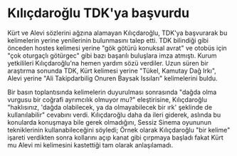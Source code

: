 # Kılıçdaroğlu TDK'ya başvurdu

Kürt ve Alevi sözlerini ağzına alamayan Kılıçdaroğlu, TDK'ya
başvurarak bu kelimelerin yerine yenilerinin bulunmasını talep
etti. TDK bilindiği gibi önceden hostes kelimesi yerine "gök götürü
konuksal avrat" ve otobüs için "çok oturgaçlı götürgec" gibi bazı
başarılı buluşlara imza atmıştı. Kurum yetkilileri Kılıçdaroğlu'na
hemen yardım sözü verdiler. Uzun süren bir araştırma sonunda TDK, Kürt
kelimesi yerine "Tükel, Kamutay Dağ Irkı", Alevi yerine "Ali
Takipdarbilig Onuren Baysak Issıları" kelimelerini buldu.

Bir basın toplantısında kelimelerin duyurulması sonrasında "dağda olma
vurgusu bir coğrafi ayrımcılık olmuyor mu?" eleştirisine, Kılıçdaroğlu
"haklısınız, 'dağda olabilecek, ya da olmayabilecek bir ırk' şeklinde
de kullanılabilir" cevabını verdi. Kılıçdaroğlu daha da ileri giderek,
aslında bu konularda konuşmaya bile gerek olmadığını, Sessiz Sinema
oyununun tekniklerinin kullanabileceğini söyledi; Örnek olarak
Kılıçdaroğlu "bir kelime" işareti verdikten sonra kollarını açıp kanat
gibi çırpmaya başladı fakat Kürt mu Alevi mi kelimesini kastettiği tam
olarak anlaşılamadı.
